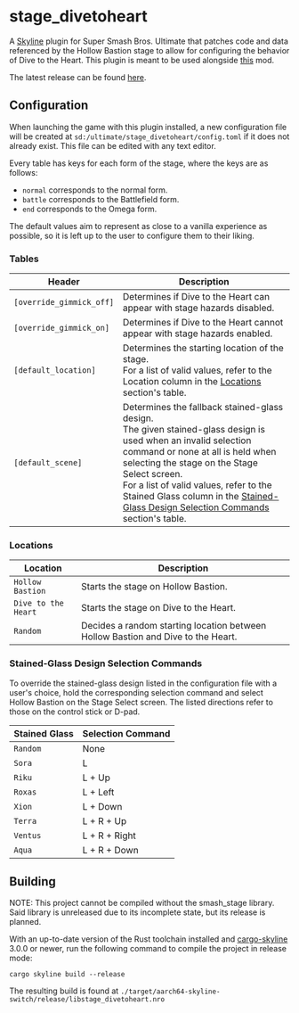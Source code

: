 # stage_divetoheart

A [Skyline](https://github.com/skyline-dev/skyline) plugin for Super Smash Bros. Ultimate that patches code and data referenced by the Hollow Bastion stage to allow for configuring the behavior of Dive to the Heart. This plugin is meant to be used alongside [this](https://gamebanana.com/mods/393112) mod.

The latest release can be found [here](https://github.com/ThatNintendoNerd/stage_divetoheart/releases/latest).

## Configuration

When launching the game with this plugin installed, a new configuration file will be created at `sd:/ultimate/stage_divetoheart/config.toml` if it does not already exist. This file can be edited with any text editor.

Every table has keys for each form of the stage, where the keys are as follows:

- `normal` corresponds to the normal form.
- `battle` corresponds to the Battlefield form.
- `end` corresponds to the Omega form.

The default values aim to represent as close to a vanilla experience as possible, so it is left up to the user to configure them to their liking.

### Tables

| Header | Description |
| --- | --- |
| `[override_gimmick_off]` | Determines if Dive to the Heart can appear with stage hazards disabled. |
| `[override_gimmick_on]` | Determines if Dive to the Heart cannot appear with stage hazards enabled. |
| `[default_location]` | Determines the starting location of the stage.<br>For a list of valid values, refer to the Location column in the [Locations](#locations) section's table. |
| `[default_scene]` | Determines the fallback stained-glass design.<br>The given stained-glass design is used when an invalid selection command or none at all is held when selecting the stage on the Stage Select screen.<br>For a list of valid values, refer to the Stained Glass column in the [Stained-Glass Design Selection Commands](#stained-glass-design-selection-commands) section's table. |

### Locations

| Location | Description |
| --- | --- |
| `Hollow Bastion` | Starts the stage on Hollow Bastion. |
| `Dive to the Heart` | Starts the stage on Dive to the Heart. |
| `Random` | Decides a random starting location between Hollow Bastion and Dive to the Heart. |

### Stained-Glass Design Selection Commands

To override the stained-glass design listed in the configuration file with a user's choice, hold the corresponding selection command and select Hollow Bastion on the Stage Select screen. The listed directions refer to those on the control stick or D-pad.

| Stained Glass | Selection Command |
| --- | --- |
| `Random` | None |
| `Sora` | L |
| `Riku` | L + Up |
| `Roxas` | L + Left |
| `Xion` | L + Down |
| `Terra` | L + R + Up |
| `Ventus` | L + R + Right |
| `Aqua` | L + R + Down |

## Building

NOTE: This project cannot be compiled without the smash_stage library. Said library is unreleased due to its incomplete state, but its release is planned.

With an up-to-date version of the Rust toolchain installed and [cargo-skyline](https://github.com/jam1garner/cargo-skyline) 3.0.0 or newer, run the following command to compile the project in release mode:

```
cargo skyline build --release
```

The resulting build is found at `./target/aarch64-skyline-switch/release/libstage_divetoheart.nro`
